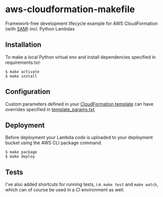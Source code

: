 # aws-cloudformation-makefile
Framework-free development lifecycle example for AWS CloudFormation (with [SAM](https://github.com/awslabs/serverless-application-model)) incl. Python Lambdas

## Installation

To make a local Python virtual env and install dependencies specified in requirements.txt:

```
$ make activate
$ make install
```

## Configuration

Custom parameters defined in your [CloudFormation template](./template.yaml) can
have overrides specified in [template_params.txt](./template_params.txt).

## Deployment

Before deployment your Lambda code is uploaded to your deployment bucket using the AWS
CLI package command.

```
$ make package
$ make deploy
```

## Tests

I've also added shortcuts for running tests, i.e. `make test` and `make watch`, which
can of course be used in a CI environment as well.
